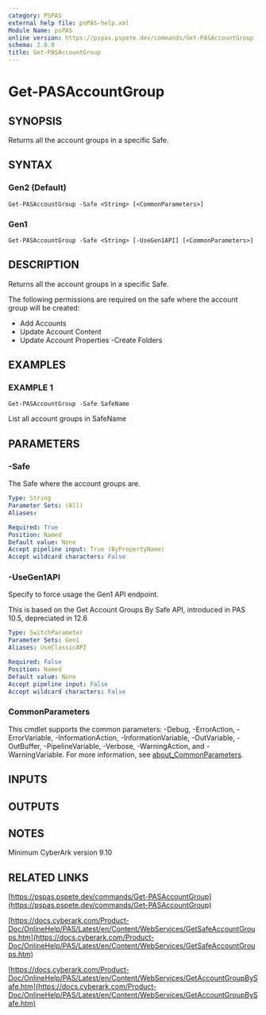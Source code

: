 ```yaml
---
category: PSPAS
external help file: psPAS-help.xml
Module Name: psPAS
online version: https://pspas.pspete.dev/commands/Get-PASAccountGroup
schema: 2.0.0
title: Get-PASAccountGroup
---
```


# Get-PASAccountGroup

## SYNOPSIS
Returns all the account groups in a specific Safe.

## SYNTAX

### Gen2 (Default)
```
Get-PASAccountGroup -Safe <String> [<CommonParameters>]
```

### Gen1
```
Get-PASAccountGroup -Safe <String> [-UseGen1API] [<CommonParameters>]
```

## DESCRIPTION
Returns all the account groups in a specific Safe.

The following permissions are required on the safe where the account group will be created:
 - Add Accounts
 - Update Account Content
 - Update Account Properties
  -Create Folders

## EXAMPLES

### EXAMPLE 1
```
Get-PASAccountGroup -Safe SafeName
```

List all account groups in SafeName

## PARAMETERS

### -Safe
The Safe where the account groups are.

```yaml
Type: String
Parameter Sets: (All)
Aliases:

Required: True
Position: Named
Default value: None
Accept pipeline input: True (ByPropertyName)
Accept wildcard characters: False
```

### -UseGen1API
Specify to force usage the Gen1 API endpoint.

This is based on the Get Account Groups By Safe API, introduced in PAS 10.5, depreciated in 12.6

```yaml
Type: SwitchParameter
Parameter Sets: Gen1
Aliases: UseClassicAPI

Required: False
Position: Named
Default value: None
Accept pipeline input: False
Accept wildcard characters: False
```

### CommonParameters
This cmdlet supports the common parameters: -Debug, -ErrorAction, -ErrorVariable, -InformationAction, -InformationVariable, -OutVariable, -OutBuffer, -PipelineVariable, -Verbose, -WarningAction, and -WarningVariable. For more information, see [about_CommonParameters](http://go.microsoft.com/fwlink/?LinkID=113216).

## INPUTS

## OUTPUTS

## NOTES
Minimum CyberArk version 9.10

## RELATED LINKS

[https://pspas.pspete.dev/commands/Get-PASAccountGroup](https://pspas.pspete.dev/commands/Get-PASAccountGroup)

[https://docs.cyberark.com/Product-Doc/OnlineHelp/PAS/Latest/en/Content/WebServices/GetSafeAccountGroups.htm](https://docs.cyberark.com/Product-Doc/OnlineHelp/PAS/Latest/en/Content/WebServices/GetSafeAccountGroups.htm)

[https://docs.cyberark.com/Product-Doc/OnlineHelp/PAS/Latest/en/Content/WebServices/GetAccountGroupBySafe.htm](https://docs.cyberark.com/Product-Doc/OnlineHelp/PAS/Latest/en/Content/WebServices/GetAccountGroupBySafe.htm)

